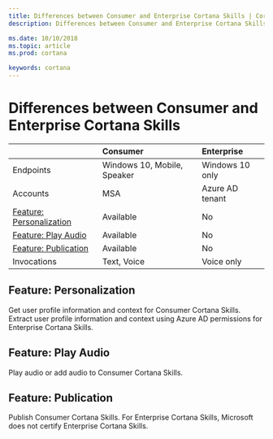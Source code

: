 ```yaml
---
title: Differences between Consumer and Enterprise Cortana Skills | Cortana Skills Kit for Enterprise
description: Differences between Consumer and Enterprise Cortana Skills.

ms.date: 10/10/2018
ms.topic: article
ms.prod: cortana

keywords: cortana
---
```


# Differences between Consumer and Enterprise Cortana Skills  

|                                                     | Consumer                    | Enterprise      |  
|:---                                                 |:---                         |:---             |  
| Endpoints                                           | Windows 10, Mobile, Speaker | Windows 10 only |  
| Accounts                                            | MSA                         | Azure AD tenant |  
| [Feature: Personalization](#feature-personalization) | Available                   | No              |  
| [Feature: Play Audio](#feature-play-audio)           | Available                   | No              |  
| [Feature: Publication](#feature-publication)         | Available                   | No              |  
| Invocations                                         | Text, Voice                 | Voice only      |  


## Feature: Personalization  

Get user profile information and context for Consumer Cortana Skills. Extract user profile information and context using Azure AD permissions for Enterprise Cortana Skills.  

## Feature: Play Audio  

Play audio or add audio to Consumer Cortana Skills.  

## Feature: Publication  

Publish Consumer Cortana Skills. For Enterprise Cortana Skills, Microsoft does not certify Enterprise Cortana Skills.  
